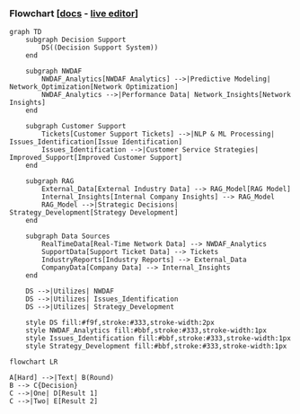 ### Flowchart [<a href="https://mermaid-js.github.io/mermaid/#/flowchart">docs</a> - <a href="https://mermaid.live/edit#pako:eNpNkMtqwzAQRX9FzKqFJK7t1km8KDQP6KJQSLOLvZhIY1tgS0GWmgbb_165IaFaiXvOFTPqgGtBkEJR6zOv0Fj2scsU8-ft8I5G5Gw6fe339GN7tnrYaafE45WvRsLW3Ya4bKVWwzVe_xU-FfVsc9hR62rLwvw_2591z7Y3FuUwgYZMg1L4ObrRzMBW1FAGqb8KKtCLGWRq8Ko7CbS0FdJqA2mBdUsTQGf110VxSK1xdJM2EkuDzd2qNQrypQ7s5TQuXcrW-ie5VoUsx9yZ2seVtac2DYIRz0ppK3eccd0ErRTjD1XfyyRIomSBUUzJPMaXOBb8GC4XRfQcFmL-FEYIwzD8AggvcHE">live editor</a>]

```
graph TD
    subgraph Decision Support
        DS((Decision Support System))
    end

    subgraph NWDAF
        NWDAF_Analytics[NWDAF Analytics] -->|Predictive Modeling| Network_Optimization[Network Optimization]
        NWDAF_Analytics -->|Performance Data| Network_Insights[Network Insights]
    end

    subgraph Customer Support
        Tickets[Customer Support Tickets] -->|NLP & ML Processing| Issues_Identification[Issue Identification]
        Issues_Identification -->|Customer Service Strategies| Improved_Support[Improved Customer Support]
    end

    subgraph RAG
        External_Data[External Industry Data] --> RAG_Model[RAG Model]
        Internal_Insights[Internal Company Insights] --> RAG_Model
        RAG_Model -->|Strategic Decisions| Strategy_Development[Strategy Development]
    end

    subgraph Data Sources
        RealTimeData[Real-Time Network Data] --> NWDAF_Analytics
        SupportData[Support Ticket Data] --> Tickets
        IndustryReports[Industry Reports] --> External_Data
        CompanyData[Company Data] --> Internal_Insights
    end

    DS -->|Utilizes| NWDAF
    DS -->|Utilizes| Issues_Identification
    DS -->|Utilizes| Strategy_Development

    style DS fill:#f9f,stroke:#333,stroke-width:2px
    style NWDAF_Analytics fill:#bbf,stroke:#333,stroke-width:1px
    style Issues_Identification fill:#bbf,stroke:#333,stroke-width:1px
    style Strategy_Development fill:#bbf,stroke:#333,stroke-width:1px
```

```mermaid
flowchart LR

A[Hard] -->|Text| B(Round)
B --> C{Decision}
C -->|One| D[Result 1]
C -->|Two| E[Result 2]
```
